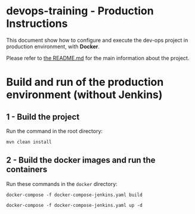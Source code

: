 # devops-training - Production Instructions

This document show how to configure and execute the dev-ops project in production environment, with **Docker**.

Please refer to [the README.md](README.md) for the main information about the project.


# Build and run of the **production** environment (without Jenkins)

## 1 - Build the project

Run the command in the root directory:

`mvn clean install`


## 2 - Build the docker images and run the containers

Run these commands in the `docker` directory:

`docker-compose -f docker-compose-jenkins.yaml build`

`docker-compose -f docker-compose-jenkins.yaml up -d`


